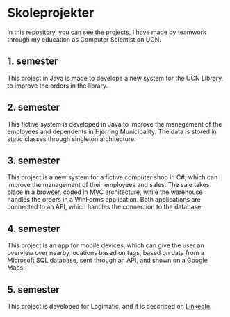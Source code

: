 # Skoleprojekter
In this repository, you can see the projects, I have made by teamwork through my education as Computer Scientist on UCN.

## 1. semester
This project in Java is made to develope a new system for the UCN Library, to improve the orders in the library.

## 2. semester
This fictive system is developed in Java to improve the management of the employees and dependents in Hjørring Municipality. The data is stored in static classes through singleton architecture.

## 3. semester
This project is a new system for a fictive computer shop in C#, which can improve the management of their employees and sales. The sale takes place in a browser, coded in MVC architecture, while the warehouse handles the orders in a WinForms application. Both applications are connected to an API, which handles the connection to the database.

## 4. semester
This project is an app for mobile devices, which can give the user an overview over nearby locations based on tags, based on data from a Microsoft SQL database, sent through an API, and shown on a Google Maps.

## 5. semester
This project is developed for Logimatic, and it is described on [LinkedIn](https://www.linkedin.com/in/akhegr/).
